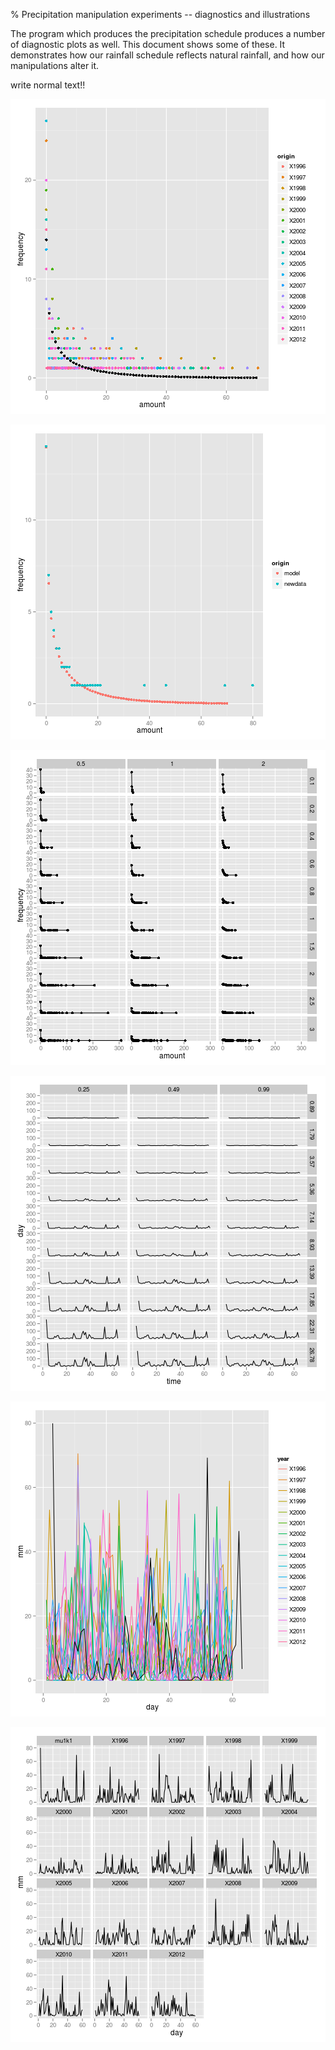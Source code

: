 % Precipitation manipulation experiments -- diagnostics and illustrations

The program which produces the precipitation schedule produces a number of diagnostic plots as well.  This document shows some of these.  It demonstrates how our rainfall schedule reflects natural rainfall, and how our manipulations alter it.



write normal text!!








![This figure shows a frequency distribution of rainfall in every year.  The black dots represent an idealized (average) negative binomial distribution of rainfall amounts.](figure/unnamed-chunk-3.png) 


![This figure shows the negative binomial prediction (as above).  However, it cannot be used directly because it predicts non-integer frequencies for each rainfall amount (and of course we cannot water for a non-integer number of days!).  We came up with an 'integerization' algorithim which approximates this smooth line with the points shown here.](figure/unnamed-chunk-4.png) 



![Each panel represents the distribution of days within one treatment (bromeliad).  Rows are variation in the *mu* parameter, while columns are *k*.](figure/unnamed-chunk-5.png) 



![The temporal pattern of rain in each bromeliad -- equal to the previous figure but with the addition of a sequence of rainfall that approximates the variation natural to the site.](figure/unnamed-chunk-6.png) 


![The control treatment bromeliad (i.e. *mu1k1*, black line) compared with the rainfall data, to demonstrate that they are very similar in temporal pattern](figure/unnamed-chunk-7.png) 


![As the above, but each year (and the control plant) is in a separate panel.](figure/unnamed-chunk-8.png) 


